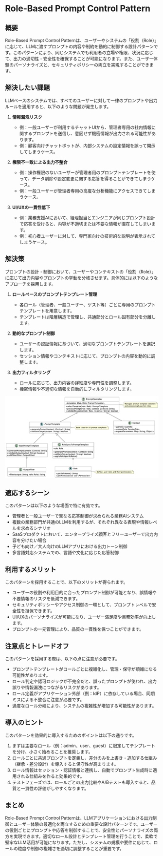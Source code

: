 # Role-Based Prompt Control Pattern

## 概要
Role-Based Prompt Control Patternは、ユーザーやシステムの「役割（Role）」に応じて、LLMに渡すプロンプトの内容や制約を動的に制御する設計パターンです。このパターンにより、同じシステムでも利用者の立場や権限、状況に応じて、出力の適切性・安全性を確保することが可能になります。また、ユーザー体験のパーソナライズと、セキュリティポリシーの両立を実現することができます。

## 解決したい課題
LLMベースのシステムでは、すべてのユーザーに対して一律のプロンプトや出力ルールを適用すると、以下のような問題が発生します。

1. **情報漏洩リスク**
   - 例：一般ユーザーが利用するチャットUIから、管理者専用の社内情報に関するプロンプトを送信し、意図せず機密情報が出力される可能性があります。
   - 例：顧客向けチャットボットが、内部システムの設定情報を誤って開示してしまうケース。

2. **権限不一致による出力不整合**
   - 例：操作権限のないユーザーが管理者用のプロンプトテンプレートを使って、データ削除や設定変更に関する応答を得ることができてしまうケース。
   - 例：一般ユーザーが管理者専用の高度な分析機能にアクセスできてしまうケース。

3. **UI/UXの一貫性低下**
   - 例：業務支援AIにおいて、経理担当とエンジニアが同じプロンプト設計で応答を受けると、内容が不適切または不要な情報が混在してしまいます。
   - 例：初心者ユーザーに対して、専門家向けの技術的な説明が表示されてしまうケース。

## 解決策
プロンプトの設計・制御において、ユーザーやコンテキストの「役割（Role）」に応じて出力内容やプロンプトの挙動を分岐させます。具体的には以下のようなアプローチを採用します。

1. **ロールベースのプロンプトテンプレート管理**
   - 各ロール（管理者、一般ユーザー、ゲスト等）ごとに専用のプロンプトテンプレートを用意します。
   - テンプレートは階層構造で管理し、共通部分とロール固有部分を分離します。

2. **動的なプロンプト制御**
   - ユーザーの認証情報に基づいて、適切なプロンプトテンプレートを選択します。
   - セッション情報やコンテキストに応じて、プロンプトの内容を動的に調整します。

3. **出力フィルタリング**
   - ロールに応じて、出力内容の詳細度や専門性を調整します。
   - 機密情報や不適切な情報を自動的にフィルタリングします。

![img](./uml/images/role_based_prompt_control_pattern.png)

## 適応するシーン
このパターンは以下のような場面で特に有効です。

- 管理者と一般ユーザーで異なる応答制御が求められる業務AIシステム
- 複数の業務部門が共通のLLMを利用するが、それぞれ異なる表現や情報レベルを求めるシナリオ
- SaaSプロダクトにおいて、エンタープライズ顧客とフリーユーザーで出力内容を分けたい場合
- 子ども向け／大人向けのLLMアプリにおける出力トーン制御
- 多言語対応システムでの、言語や文化に応じた応答制御

## 利用するメリット
このパターンを採用することで、以下のメリットが得られます。

- ユーザーの役割や利用目的に合ったプロンプト制御が可能となり、誤情報や不要情報のリスクを低減できます。
- セキュリティポリシーやアクセス制御の一環として、プロンプトレベルで安全性を担保できます。
- UI/UXのパーソナライズが可能になり、ユーザー満足度や業務効率が向上します。
- プロンプトの一元管理により、品質の一貫性を保つことができます。

## 注意点とトレードオフ
このパターンを採用する際は、以下の点に注意が必要です。

- プロンプトテンプレートがロールごとに複雑化し、管理・保守が煩雑になる可能性があります。
- ロール判定や認可ロジックが不完全だと、誤ったプロンプトが使われ、出力誤りや情報漏洩につながるリスクがあります。
- ロール定義がアプリケーション外部（例：IdP）に依存している場合、同期ミスによる不整合に注意が必要です。
- 過度なロール分岐により、システムの複雑性が増加する可能性があります。

## 導入のヒント
このパターンを効果的に導入するためのポイントは以下の通りです。

1. まずは主要なロール（例：admin、user、guest）に限定してテンプレートを分け、小さく始めることを推奨します。
2. ロールごとに共通プロンプトを定義し、差分のみを上書き・追加する仕組み（継承・差分設計）を導入すると保守性が高まります。
3. ロール情報はセッション・認証情報と連携し、自動でプロンプト生成時に適用される仕組みを作ると効果的です。
4. テストフェーズでは、ロールごとの出力比較やA/Bテストも導入すると、品質と一貫性の評価がしやすくなります。

## まとめ
Role-Based Prompt Control Patternは、LLMアプリケーションにおける出力制御とユーザー体験の最適化を両立するための重要な設計パターンです。ユーザーの役割ごとにプロンプトや応答を制御することで、安全性とパーソナライズの両方を実現できます。適切なロール設計とテンプレート管理を行うことで、柔軟で堅牢なLLM活用が可能になります。ただし、システムの規模や要件に応じて、ロールの粒度や制御の複雑さを適切に調整することが重要です。
